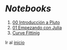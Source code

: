 # _Notebooks_

1. [00 Introducción a Pluto](./Intro_Pluto.jl.html)
2. [01 Empezando con Julia](./01.Empezando.jl.html)
3. [Curve Fittinig](./curve-fitting.jl.html)

Ir al [inicio](../index.md)

